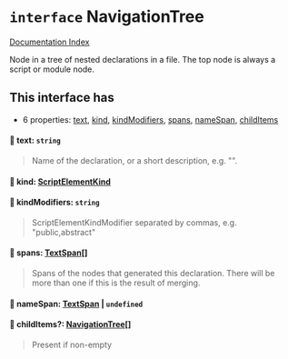 # `interface` NavigationTree

[Documentation Index](../README.md)

Node in a tree of nested declarations in a file.
The top node is always a script or module node.

## This interface has

- 6 properties:
[text](#-text-string),
[kind](#-kind-scriptelementkind),
[kindModifiers](#-kindmodifiers-string),
[spans](#-spans-textspan),
[nameSpan](#-namespan-textspan--undefined),
[childItems](#-childitems-navigationtree)


#### 📄 text: `string`

> Name of the declaration, or a short description, e.g. "<class>".



#### 📄 kind: [ScriptElementKind](../enum.ScriptElementKind/README.md)



#### 📄 kindModifiers: `string`

> ScriptElementKindModifier separated by commas, e.g. "public,abstract"



#### 📄 spans: [TextSpan](../interface.TextSpan/README.md)\[]

> Spans of the nodes that generated this declaration.
> There will be more than one if this is the result of merging.



#### 📄 nameSpan: [TextSpan](../interface.TextSpan/README.md) | `undefined`



#### 📄 childItems?: [NavigationTree](../interface.NavigationTree/README.md)\[]

> Present if non-empty



